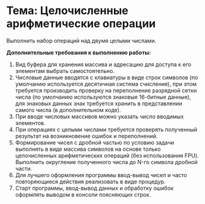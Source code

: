 # Тема: Целочисленные арифметические операции

Выполнить набор операций над двумя целыми числами.

**Дополнительные требования к выполнению работы:**

1. Вид буфера для хранения массива и адресацию для доступа к его элементам
   выбрать самостоятельно.
2. Числовые данные вводятся с клавиатуры в виде строк символов (по умолчанию
   используется десятичная система счисления), при этом требуется производить
   проверку на переполнение разрядной сетки числа (по умолчанию используются
   знаковые 16-битные данные), для знаковых данных знак требуется хранить в
   представлении самого числа (в дополнительном коде).
3. При вводе числовых массивов можно указать число вводимых элементов.
4. При операциях с целыми числами требуется проверять полученный результат на
   возникновение ошибок и переполнений.
5. Формирование чисел с дробной частью по условию задачи выполнять в виде
   массива символов на основе только целочисленных арифметических операций
   (без использования FPU). Выполнить округление полученного числа до N-го
   символа дробной части.
6. Для лучшего оформления программы ввод-вывод чисел и часто повторяющиеся
   действия реализовать в виде процедур.
7. Старт программы, ввод-вывод данных и обработку ошибок оформлять выводом в
   консоли поясняющих строк.
